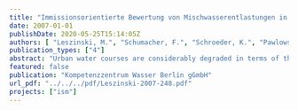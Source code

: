 ```yaml
---
title: "Immissionsorientierte Bewertung von Mischwasserentlastungen in Tieflandflüssen"
date: 2007-01-01
publishDate: 2020-05-25T15:14:05Z
authors: [ "Leszinski, M.", "Schumacher, F.", "Schroeder, K.", "Pawlowsky-Reusing, E.", "Heinzmann, B." ]
publication_types: ["4"]
abstract: "Urban water courses are considerably degraded in terms of their hydrology, riparian and channel morphology, substrate heterogeneity and habitat features as well as water and sediment quality. In addition, the combined sewer overflows and the ecotoxicological impacts of its components lead to a change of the physical-chemical and microbial mass balance affecting the biocenoses of higher trophic levels. Combined sewer overflows are therefore an additional stress to the ecological status of the urban course of the River Spree and of its channels, which is damaged already by both preload and background load of the aquatic environment. With regard to the assessment of the ecological water status, the European Water Framework Directives gives priority to the aquatic biocenoses in their capacity as ecological quality parameters. Against this background, an immission-oriented approach for the assessment of combined sewer overflows has to describe also their impacts on the biocenoses of the macrozoobenthos, the fish fauna, the macrophytes and the phytoplancton. These biocenoses are protected against the harmful impacts resulting from CSO only if the modification of their physical and chemical environment is avoided or reduced to an ecologically tolerable level respectively. In case that unfavourable impacts cannot be completely eliminated, the degree of impairment and the number of damaging CSO discharge events, which appear to be acceptable, should be defined. The present study is based on the bibliographic study „ Impact of urban use on the mass balance and the biocoenosis of lowland rivers under special consideration of combined sewer overflows” and deals with the assessment of CSO impacts on the ecological situation of the urban Spree and the channels (Cyprinid water bodies). In general, the immissionoriented assessment of CSO impact on the biocenoses (macrozoobenthos, fish fauna) requires the observation of the intensity, duration and frequency of occurrence of the individual events based on the assumption that, due to the background pollution, top priority is currently given to the acute CSO impacts. Requirements for the protection of aquatic biocenoses are developed with regard to the target parameters oxygen and ammonium/ammoniac and ecological tolerances of the biocenotic subjects of protection, which are strongest influenced by CSO. Initially, it is discussed to what extent the already existing results from laboratory investigations can be transferred to field situations. Next to the commonly accepted threshold values for oxygen concentrations during continuous persistent loads, particular requirements for the oxygen balance in case of peak loads are formulated."
featured: false
publication: "Kompetenzzentrum Wasser Berlin gGmbH"
url_pdf: "../../../pdf/Leszinski-2007-248.pdf"
projects: ["ism"]
---
```


